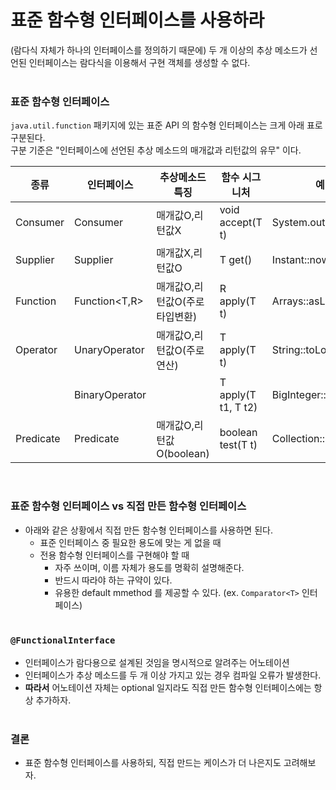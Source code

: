 # 표준 함수형 인터페이스를 사용하라
(람다식 자체가 하나의 인터페이스를 정의하기 때문에) 두 개 이상의 추상 메소드가 선언된 인터페이스는 람다식을 이용해서 구현 객체를 생성할 수 없다.
<br><br>

### 표준 함수형 인터페이스
`java.util.function` 패키지에 있는 표준 API 의 함수형 인터페이스는 크게 아래 표로 구분된다.<br>
구분 기준은 "인터페이스에 선언된 추상 메소드의 매개값과 리턴값의 유무" 이다.

|종류|인터페이스|추상메소드 특징|함수 시그니처|예|
|---|-------|-----------|----------|-|
|Consumer|Consumer<T>|매개값O,리턴값X|void accept(T t)|System.out::println|
|Supplier|Supplier<T>|매개값X,리턴값O|T get()|Instant::now|
|Function|Function<T,R>|매개값O,리턴값O(주로 타입변환)|R apply(T t)|Arrays::asList|
|Operator|UnaryOperator<T>|매개값O,리턴값O(주로 연산)|T apply(T t)|String::toLowerCase|
||BinaryOperator<T>||T apply(T t1, T t2)|BigInteger::add|
|Predicate|Predicate<T>|매개값O,리턴값O(boolean)|boolean test(T t)|Collection::isEmpty|

<br>
  
### 표준 함수형 인터페이스 vs 직접 만든 함수형 인터페이스
* 아래와 같은 상황에서 직접 만든 함수형 인터페이스를 사용하면 된다.
  * 표준 인터페이스 중 필요한 용도에 맞는 게 없을 때
  * 전용 함수형 인터페이스를 구현해야 할 때
    * 자주 쓰이며, 이름 자체가 용도를 명확히 설명해준다.
    * 반드시 따라야 하는 규약이 있다.
    * 유용한 default mmethod 를 제공할 수 있다. (ex. `Comparator<T>` 인터페이스)
<br><br>

### `@FunctionalInterface`
* 인터페이스가 람다용으로 설계된 것임을 명시적으로 알려주는 어노테이션
* 인터페이스가 추상 메소드를 두 개 이상 가지고 있는 경우 컴파일 오류가 발생한다.
* **따라서** 어노테이션 자체는 optional 일지라도 직접 만든 함수형 인터페이스에는 항상 추가하자.
<br><br>

### 결론
* 표준 함수형 인터페이스를 사용하되, 직접 만드는 케이스가 더 나은지도 고려해보자.
